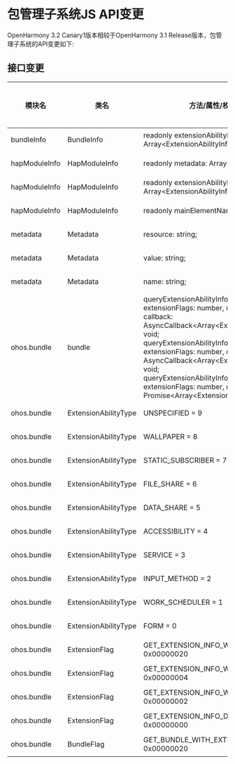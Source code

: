 # 包管理子系统JS API变更

OpenHarmony 3.2 Canary1版本相较于OpenHarmony 3.1 Release版本，包管理子系统的API变更如下:

## 接口变更

| 模块名 | 类名 | 方法/属性/枚举/常量 | 变更类型 |
|---|---|---|---|
| bundleInfo | BundleInfo | readonly extensionAbilityInfo: Array\<ExtensionAbilityInfo>; | 新增 |
| hapModuleInfo | HapModuleInfo | readonly metadata: Array\<Metadata>; | 新增 |
| hapModuleInfo | HapModuleInfo | readonly extensionAbilityInfo: Array\<ExtensionAbilityInfo>; | 新增 |
| hapModuleInfo | HapModuleInfo | readonly mainElementName: string; | 新增 |
| metadata | Metadata | resource: string; | 新增 |
| metadata | Metadata | value: string; | 新增 |
| metadata | Metadata | name: string; | 新增 |
| ohos.bundle | bundle | queryExtensionAbilityInfosByWant(want: Want, extensionFlags: number, userId: number, callback: AsyncCallback\<Array\<ExtensionAbilityInfo>>): void;<br>queryExtensionAbilityInfosByWant(want: Want, extensionFlags: number, callback: AsyncCallback\<Array\<ExtensionAbilityInfo>>): void;<br>queryExtensionAbilityInfosByWant(want: Want, extensionFlags: number, userId?: number): Promise\<Array\<ExtensionAbilityInfo>>; | 新增 |
| ohos.bundle | ExtensionAbilityType | UNSPECIFIED = 9 | 新增 |
| ohos.bundle | ExtensionAbilityType | WALLPAPER = 8 | 新增 |
| ohos.bundle | ExtensionAbilityType | STATIC_SUBSCRIBER = 7 | 新增 |
| ohos.bundle | ExtensionAbilityType | FILE_SHARE = 6 | 新增 |
| ohos.bundle | ExtensionAbilityType | DATA_SHARE = 5 | 新增 |
| ohos.bundle | ExtensionAbilityType | ACCESSIBILITY = 4 | 新增 |
| ohos.bundle | ExtensionAbilityType | SERVICE = 3 | 新增 |
| ohos.bundle | ExtensionAbilityType | INPUT_METHOD = 2 | 新增 |
| ohos.bundle | ExtensionAbilityType | WORK_SCHEDULER = 1 | 新增 |
| ohos.bundle | ExtensionAbilityType | FORM = 0 | 新增 |
| ohos.bundle | ExtensionFlag | GET_EXTENSION_INFO_WITH_METADATA = 0x00000020 | 新增 |
| ohos.bundle | ExtensionFlag | GET_EXTENSION_INFO_WITH_APPLICATION = 0x00000004 | 新增 |
| ohos.bundle | ExtensionFlag | GET_EXTENSION_INFO_WITH_PERMISSION = 0x00000002 | 新增 |
| ohos.bundle | ExtensionFlag | GET_EXTENSION_INFO_DEFAULT = 0x00000000 | 新增 |
| ohos.bundle | BundleFlag | GET_BUNDLE_WITH_EXTENSION_ABILITY = 0x00000020 | 新增 |

